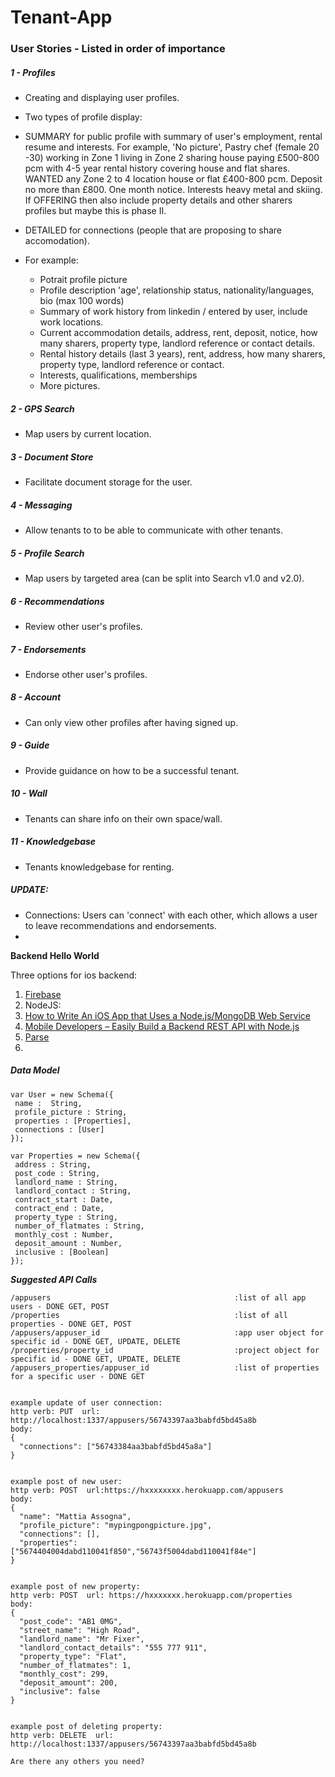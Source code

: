 # Tenant-App

### User Stories - Listed in order of importance

##### 1 - Profiles
- Creating and displaying user profiles.
- Two types of profile display:
 - SUMMARY for public profile with summary of user's employment, rental resume and interests.  For example, 'No picture', Pastry chef (female 20 -30) working in Zone 1 living in Zone 2 sharing house paying £500-800 pcm with 4-5 year rental history covering house and flat shares.  WANTED any Zone 2 to 4 location house or flat £400-800 pcm.  Deposit no more than £800. One month notice. Interests heavy metal and skiing.  If OFFERING then also include property details and other sharers profiles but maybe this is phase II.
 - DETAILED for connections (people that are proposing to share accomodation). 
 
 - For example:
   * Potrait profile picture
   * Profile description 'age', relationship status, nationality/languages, bio (max 100 words)
   * Summary of work history from linkedin / entered by user, include work locations.
   * Current accommodation details, address, rent, deposit, notice, how many sharers, property type, landlord reference or contact details.
   * Rental history details (last 3 years), rent, address, how many sharers, property type, landlord reference or contact.
   * Interests, qualifications, memberships
   * More pictures.

##### 2 - GPS Search
- Map users by current location.

##### 3 - Document Store 
- Facilitate document storage for the user.

##### 4 - Messaging
- Allow tenants to to be able to communicate with other tenants.

##### 5 - Profile Search 
- Map users by targeted area (can be split into Search v1.0 and v2.0).

##### 6 - Recommendations 
- Review other user's profiles.

##### 7 - Endorsements 
- Endorse other user's profiles.

##### 8 - Account 
- Can only view other profiles after having signed up.

##### 9 - Guide 
- Provide guidance on how to be a successful tenant.

##### 10 - Wall 
- Tenants can share info on their own space/wall.

##### 11 - Knowledgebase 
- Tenants knowledgebase for renting.

##### UPDATE:
- Connections: Users can 'connect' with each other, which allows a user to leave recommendations and endorsements.
- 

**Backend Hello World**

Three options for ios backend:
 1. [Firebase](https://www.firebase.com/docs/ios/examples.html)
 2. NodeJS:
  1. [How to Write An iOS App that Uses a Node.js/MongoDB Web Service](http://www.raywenderlich.com/61264/write-ios-app-uses-node-jsmongodb-web-service)
  2. [Mobile Developers – Easily Build a Backend REST API with Node.js](http://www.iosinsight.com/backend-rest-api-nodejs/)
 3. [Parse](https://parse.com/docs/ios/guide)
 4. 
 

##### Data Model
```
var User = new Schema({
 name :  String,
 profile_picture : String,
 properties : [Properties],
 connections : [User]
});

var Properties = new Schema({
 address : String,
 post_code : String,
 landlord_name : String,
 landlord_contact : String,
 contract_start : Date,
 contract_end : Date,
 property_type : String,
 number_of_flatmates : String,
 monthly_cost : Number,
 deposit_amount : Number,
 inclusive : [Boolean]
});
```

***Suggested API Calls***
```
/appusers                                         :list of all app users - DONE GET, POST
/properties                                       :list of all properties - DONE GET, POST
/appusers/appuser_id                              :app user object for specific id - DONE GET, UPDATE, DELETE
/properties/property_id                           :project object for specific id - DONE GET, UPDATE, DELETE
/appusers_properties/appuser_id                   :list of properties for a specific user - DONE GET


example update of user connection:
http verb: PUT  url: http://localhost:1337/appusers/56743397aa3babfd5bd45a8b 
body: 
{
  "connections": ["56743384aa3babfd5bd45a8a"]
}


example post of new user:
http verb: POST  url:https://hxxxxxxxx.herokuapp.com/appusers
body:
{
  "name": "Mattia Assogna",
  "profile_picture": "mypingpongpicture.jpg",
  "connections": [],
  "properties": ["5674404004dabd110041f850","56743f5004dabd110041f84e"]
}


example post of new property:
http verb: POST  url: https://hxxxxxxx.herokuapp.com/properties
body:
{
  "post_code": "AB1 0MG",
  "street_name": "High Road",
  "landlord_name": "Mr Fixer",
  "landlord_contact_details": "555 777 911",
  "property_type": "Flat",
  "number_of_flatmates": 1,
  "monthly_cost": 299,
  "deposit_amount": 200,
  "inclusive": false
}


example post of deleting property:
http verb: DELETE  url: http://localhost:1337/appusers/56743397aa3babfd5bd45a8b 

Are there any others you need?
```


